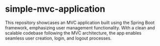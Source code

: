 # simple-mvc-application
This repository showcases an MVC application built using the Spring Boot framework, emphasizing user management functionality. With a clean and scalable codebase following the MVC architecture, the app enables seamless user creation, login, and logout processes.
